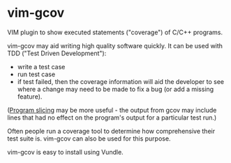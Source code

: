 vim-gcov
========

VIM plugin to show executed statements ("coverage") of C/C++ programs.

vim-gcov may aid writing high quality software quickly. It can be used with TDD ("Test Driven Development"):
* write a test case
* run test case
* if test failed, then the coverage information will aid the developer to see where a change may need to be made to fix a bug (or add a missing feature).

([Program slicing](http://http://en.wikipedia.org/wiki/Program_slicing) may be more useful - the output from gcov may include lines that had no effect on the program's output for a particular test run.)

Often people run a coverage tool to determine how comprehensive their test suite is. vim-gcov can also be used for this purpose.


vim-gcov is easy to install using Vundle.
